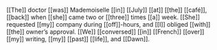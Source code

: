 [[The]] doctor [[was]] Mademoiselle [[in]] [[July]] [[at]] [[the]] [[café]], [[back]] when [[she]] came two or [[three]] times [[a]] week. [[She]] requested [[my]] company during [[off]]-hours, and [[I]] obliged [[with]] [[the]] owner’s approval. [[We]] [[conversed]] [[in]] [[French]] [[over]] [[my]] writing, [[my]] [[past]] [[life]], and [[Dawn]].